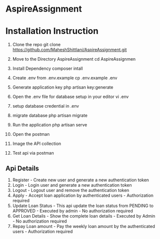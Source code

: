 # AspireAssignment

# Installation Instruction

1. Clone the repo
    git clone https://github.com/MaheshShittlani/AspireAssignment.git

2. Move to the Directory AspireAssignment
    cd AspireAssignmen

3. Install Dependency
    composer intall

4. Create .env from .env.example
    cp .env.example .env

5. Generate application key
    php artisan key:generate

6. Open the .env file for database setup in your editor
    vi .env

7. setup database credential in .env

8. migrate database
    php artisan migrate

9. Run the application
    php artisan serve

10. Open the postman

11. Image the API collection

12. Test api via postman

Api Details
--------------------------------

1. Register - Create new user and generate a new authentication token
2. Login - Login user and generate a new authentication token
3. Logout - Logout user and remove the authentication token
4. Apply - Accept loan application by authenticated users - Authorization required
5. Update Loan Status - This api update the loan status from PENDING to APPROVED - Executed by admin - No authorization required
6. Get Loan Details - Show the complete loan details - Executed by Admin - No authorization required
7. Repay Loan amount - Pay the weekly loan amount by the authenticated users - Authorization required







